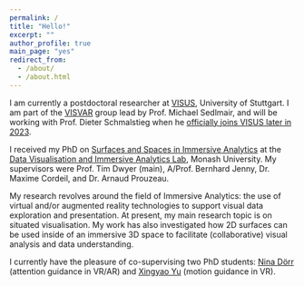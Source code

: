 ```yaml
---
permalink: /
title: "Hello!"
excerpt: ""
author_profile: true
main_page: "yes"
redirect_from:
  - /about/
  - /about.html
---
```


I am currently a postdoctoral researcher at <a href="https://www.visus.uni-stuttgart.de/en/" target="_blank">VISUS</a>, University of Stuttgart. I am part of the <a href="https://visvar.github.io/" target="_blank">VISVAR</a> group lead by Prof. Michael Sedlmair, and will be working with Prof. Dieter Schmalstieg when he <a href="https://www.visus.uni-stuttgart.de/en/news/news/Dieter-Schmalstieg-Receives-Alexander-von-Humboldt-Professorship-00002/" target="_blank">officially joins VISUS later in 2023</a>.

I received my PhD on <a href="https://bridges.monash.edu/articles/thesis/Surfaces_and_Spaces_in_Immersive_Analytics/22654564" target="_blank">Surfaces and Spaces in Immersive Analytics</a> at the <a href="https://www.monash.edu/it/hcc/dvia-lab" target="_blank">Data Visualisation and Immersive Analytics Lab</a>, Monash University. My supervisors were Prof. Tim Dwyer (main), A/Prof. Bernhard Jenny, Dr. Maxime Cordeil, and Dr. Arnaud Prouzeau.

My research revolves around the field of Immersive Analytics: the use of virtual and/or augmented reality technologies to support visual data exploration and presentation. At present, my main research topic is on situated visualisation. My work has also investigated how 2D surfaces can be used inside of an immersive 3D space to facilitate (collaborative) visual analysis and data understanding.

I currently have the pleasure of co-supervising two PhD students: <a href="https://visvar.github.io/members/nina_doerr.html" target="_blank">Nina Dörr</a> (attention guidance in VR/AR) and <a href="https://visvar.github.io/members/xingyao_yu.html" target="_blank">Xingyao Yu</a> (motion guidance in VR).